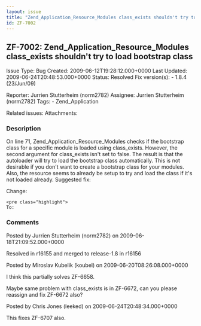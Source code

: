 ```yaml
---
layout: issue
title: "Zend_Application_Resource_Modules class_exists shouldn't try to load bootstrap class"
id: ZF-7002
---
```


ZF-7002: Zend\_Application\_Resource\_Modules class\_exists shouldn't try to load bootstrap class
-------------------------------------------------------------------------------------------------

 Issue Type: Bug Created: 2009-06-12T19:28:12.000+0000 Last Updated: 2009-06-24T20:48:53.000+0000 Status: Resolved Fix version(s): - 1.8.4 (23/Jun/09)
 
 Reporter:  Jurrien Stutterheim (norm2782)  Assignee:  Jurrien Stutterheim (norm2782)  Tags: - Zend\_Application
 
 Related issues: 
 Attachments: 
### Description

On line 71, Zend\_Application\_Resource\_Modules checks if the bootstrap class for a specific module is loaded using class\_exists. However, the second argument for class\_exists isn't set to false. The result is that the autoloader will try to load the bootstrap class automatically. This is not desirable if you don't want to create a bootstrap class for your modules. Also, the resource seems to already be setup to try and load the class if it's not loaded already. Suggested fix:

Change:

 
    <pre class="highlight">
    To:


 

 

### Comments

Posted by Jurrien Stutterheim (norm2782) on 2009-06-18T21:09:52.000+0000

Resolved in r16155 and merged to release-1.8 in r16156

 

 

Posted by Miroslav Kubelik (koubel) on 2009-06-20T08:26:08.000+0000

I think this partially solves ZF-6658.

Maybe same problem with class\_exists is in ZF-6672, can you please reassign and fix ZF-6672 also?

 

 

Posted by Chris Jones (leeked) on 2009-06-24T20:48:34.000+0000

This fixes ZF-6707 also.

 

 